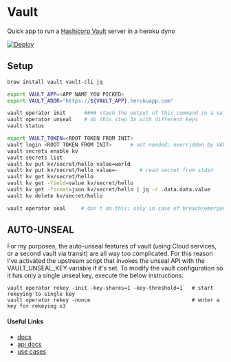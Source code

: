 # Vault

Quick app to run a [Hashicorp Vault](https://www.vaultproject.io) server in a heroku dyno 

[![Deploy](https://www.herokucdn.com/deploy/button.svg)](https://heroku.com/deploy)


## Setup 
```bash 
brew install vault vault-cli jq

export VAULT_APP=<APP NAME YOU PICKED>
export VAULT_ADDR="https://${VAULT_APP}.herokuapp.com"

vault operator init      #### stash the output of this command in a safe place!
vault operator unseal    # do this step 3x with different keys
vault status

export VAULT_TOKEN=<ROOT TOKEN FROM INIT>
vault login <ROOT TOKEN FROM INIT>      # not needed; overridden by VAULT_TOKEN
vault secrets enable kv
vault secrets list
vault kv put kv/secret/hello value=world
vault kv put kv/secret/hello value=-       # read secret from stdin
vault kv get kv/secret/hello
vault kv get -field=value kv/secret/hello
vault kv get -format=json kv/secret/hello | jq -r .data.data.value
vault kv delete kv/secret/hello

vault operator seal     # don't do this; only in case of breach/emergency


```

## AUTO-UNSEAL

For my purposes, the auto-unseal features of vault (using Cloud services, or a second vault via transit)
are all way too complicated. For this reason I've activated the upstream script that invokes the unseal API
with the VAULT_UNSEAL_KEY variable if it's set. To modify the vault configuration so it has only a single
unseal key, execute the below instructions:

```
vault operator rekey -init -key-shares=1 -key-threshold=1   # start rekeying to single key
vault operator rekey -nonce                                 # enter a key for rekeying x3
```

#### Useful Links
- [docs](https://www.vaultproject.io/docs/index.html)
- [api docs](https://www.vaultproject.io/api/index.html)
- [use cases](https://sreeninet.wordpress.com/2016/10/01/vault-use-cases/)
